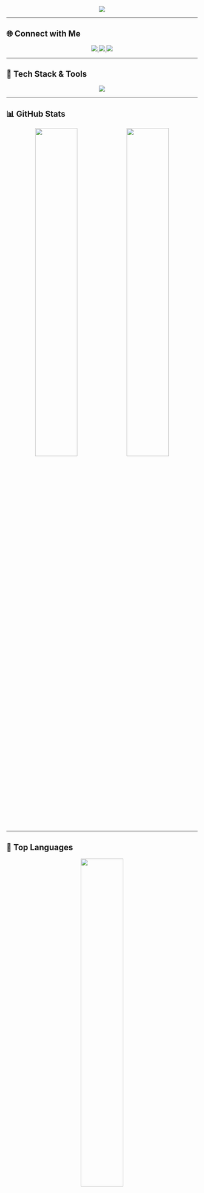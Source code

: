 <!-- Banner -->
<p align="center">
  <img src="https://readme-typing-svg.herokuapp.com?font=Poppins&size=25&duration=3000&color=00A3E1&center=true&vCenter=true&width=500&height=40&lines=Rahul+Srivastava;Full-Stack+Developer;MERN+Stack+%7C+React+%7C+Tailwind+CSS;Problem+Solver+%7C+Open+Source+Enthusiast" />
</p>

---

## 🌐 **Connect with Me**
<p align="center">
  <a href="https://linkedin.com/in/rahul">
    <img src="https://img.shields.io/badge/LinkedIn-%230077B5.svg?style=for-the-badge&logo=linkedin&logoColor=white" />
  </a>
  <a href="https://instagram.com/rahul.srivastava">
    <img src="https://img.shields.io/badge/Instagram-%23E4405F.svg?style=for-the-badge&logo=instagram&logoColor=white" />
  </a>
  <a href="https://github.com/RahulSrvst">
    <img src="https://img.shields.io/badge/GitHub-%2312100E.svg?style=for-the-badge&logo=github&logoColor=white" />
  </a>
</p>

---

## 🚀 **Tech Stack & Tools**
<p align="center">
  <img src="https://skillicons.dev/icons?i=react,tailwind,js,html,css,nodejs,express,mongodb,python,git,github,vscode&theme=dark" />
</p>

---

## 📊 **GitHub Stats**
<p align="center">
  <img src="https://github-readme-stats.vercel.app/api?username=RahulSrvst&show_icons=true&theme=github_dark&border_radius=15" width="47%" />
  <img src="https://github-readme-streak-stats.herokuapp.com/?user=RahulSrvst&theme=github-dark&border_radius=15" width="47%" />
</p>

---

## 📌 **Top Languages**
<p align="center">
  <img src="https://github-readme-stats.vercel.app/api/top-langs/?username=RahulSrvst&layout=compact&theme=github_dark&border_radius=15" width="47%" />
</p>

---

## 🏆 **GitHub Trophies**
<p align="center">
  <img src="https://github-profile-trophy.vercel.app/?username=RahulSrvst&theme=discord&no-frame=true&margin-w=15" />
</p>

---

## 📈 **GitHub Activity Graph**
<p align="center">
  <img src="https://github-readme-activity-graph.vercel.app/graph?username=RahulSrvst&theme=github-dark&border_radius=15" />
</p>

---

## 📬 **Reach Out**
📧 **Email:** [rahulsrivastava1332003@gmail.com](mailto:rahulsrivastava1332003@gmail.com)  
📄 **Resume:** [View Resume](https://drive.google.com/file/d/1PyIA07ZRWWfIm_3hT2ZyCwo93Mwbj_8d/view?usp=sharing)  

---

<h3 align="center">"Keep Learning, Keep Building!" 🚀</h3>
